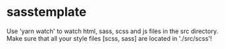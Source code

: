 # sasstemplate

Use 'yarn watch' to watch html, sass, scss and js files in the src directory. Make sure that all your style files [scss, sass] are located in './src/scss'!
